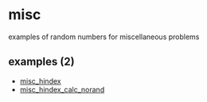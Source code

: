 # misc
examples of random numbers for miscellaneous problems


## examples (2)
+ [misc_hindex](misc_hindex.ipynb)
+ [misc_hindex_calc_norand](misc_hindex_calc_norand.ipynb)